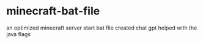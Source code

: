 # minecraft-bat-file
an optimized minecraft server start bat file created chat gpt helped with the java flags 
